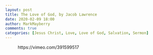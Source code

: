 ```yaml
---
layout: post
title: The Love of God, by Jacob Lawrence
date: 2020-02-09 18:00
author: MarkMayberry
comments: true
categories: [Jesus Christ, Love, Love of God, Salvation, Sermon]
---
```

<!-- wp:core-embed/vimeo {"url":"https://vimeo.com/391599517","type":"video","providerNameSlug":"vimeo","className":"wp-embed-aspect-4-3 wp-has-aspect-ratio"} -->
<figure class="wp-block-embed-vimeo wp-block-embed is-type-video is-provider-vimeo wp-embed-aspect-4-3 wp-has-aspect-ratio"><div class="wp-block-embed__wrapper">
https://vimeo.com/391599517
</div></figure>
<!-- /wp:core-embed/vimeo -->
